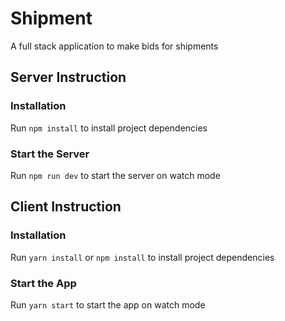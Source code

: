 # Shipment

A full stack application to make bids for shipments

## Server Instruction

### Installation

Run `npm install` to install project dependencies

### Start the Server

Run `npm run dev` to start the server on watch mode

## Client Instruction

### Installation

Run `yarn install` or `npm install` to install project dependencies

### Start the App

Run `yarn start` to start the app on watch mode
